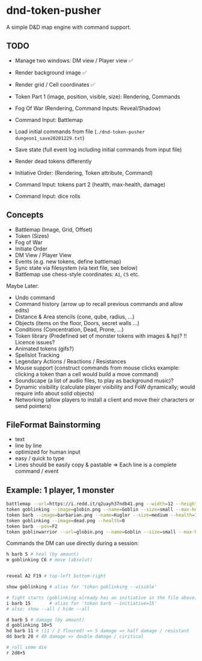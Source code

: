 # dnd-token-pusher

A simple D&D map engine with command support.

## TODO

* Manage two windows: DM view / Player view ✅
* Render background image ✅
* Render grid / Cell coordinates ✅
* Token Part 1 (image, position, visible, size): Rendering, Commands
* Fog Of War (Rendering, Command Inputs: Reveal/Shadow)
* Command Input: Battlemap
* Load initial commands from file (`./dnd-token-pusher dungeon1_save20201229.txt`)

* Save state (full event log including initial commands from input file)
* Render dead tokens differently
* Initiative Order: (Rendering, Token attribute, Command)
* Command Input: tokens part 2 (health, max-health, damage)
* Command Input: dice rolls

## Concepts

* Battlemap (Image, Grid, Offset)
* Token (Sizes)
* Fog of War
* Initiate Order
* DM View / Player View
* Events (e.g. new tokens, define battlemap)
* Sync state via filesystem (via text file, see below)
* Battlemap use chess-style coordinates: `A1`, `C5` etc.

Maybe Later:

* Undo command
* Command history (arrow up to recall previous commands and allow edits)
* Distance & Area stencils (cone, qube, radius, ...)
* Objects (items on the floor, Doors, secret walls ...)
* Conditions (Concentration, Dead, Prone, ...)
* Token library (Predefined set of monster tokens with images & hp)? !! Licence issues?
* Animated tokens (gifs?)
* Spellslot Tracking
* Legendary Actions / Reactions / Resistances
* Mouse support (construct commands from mouse clicks example: clicking a token than a cell would build a move command)
* Soundscape (a list of audio files, to play as background music)?
* Dynamic visibility (calculate player visibility and FoW dynamically; would require info about solid objects)
* Networking (allow players to install a client and move their characters or send pointers)

## FileFormat Bainstorming

* text
* line by line
* optimized for human input
* easy / quick to type
* Lines should be easily copy & pastable => Each line is a complete command / event

## Example: 1 player, 1 monster

```bash
battlemap --url=https://i.redd.it/q2uayh37ndb41.png --width=12 --height=12
token goblinking --image=globin.png --name=Goblin --size=small --max-health=5 --pos=A1 --initiative=11
token barb --image=barbarian.png --name=Kuglor --size=medium --health=15 --max-health=22 --pos=D3 --visible
token goblinking --image=dead.png --health=0
token barb --pos=F2
token goblinwarrior --url=globin.png --name=Goblin --size=small --max-health=5 --pos=A5
```

Commands the DM can use directly during a session:

```bash
h barb 5 # heal (by amount)
m goblinking C6 # move (absolut)


reveal A2 F19 # top-left bottom-right

show goblinking # alias for 'token goblinking --visible'

# fight starts (goblinking already has an initiative in the file above)
i barb 15       # alias for 'token barb --initiative=15'
# also: show --all / hide --all

d barb 5 # damage (by amount)
d goblinking 10+5
hd barb 11 # (11 / 2 floored) => 5 damage => half damage / resistant
dd barb 20 # 40 damage => double damage / ciritical

# roll some die
r 2d8+5
```
